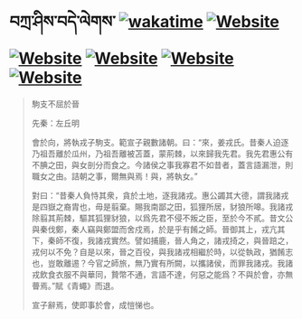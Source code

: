 # བཀྲ་ཤིས་བདེ་ལེགས་	[![wakatime](https://wakatime.com/badge/user/5043ee4a-e361-4607-9d47-d557f2005d05.svg)](https://wakatime.com/@5043ee4a-e361-4607-9d47-d557f2005d05)	[![Website](https://img.shields.io/website?label=&up_color=orange&up_message=Tianchi&url=https%3A%2F%2Fshields.io)](https://tianchi.aliyun.com/home/science/scienceDetail?userId=1095279182618)	[![Website](https://img.shields.io/website?label=&up_color=green&up_message=Yuque&url=https%3A%2F%2Fshields.io)](https://www.yuque.com/ivanaxu)	[![Website](https://img.shields.io/website?label=&up_color=yellow&up_message=Leetcode&url=https%3A%2F%2Fshields.io)](https://leetcode.cn/u/ivanaxu)	[![Website](https://img.shields.io/website?label=&up_color=violet&up_message=AIstudio&url=https%3A%2F%2Fshields.io)](https://aistudio.baidu.com/aistudio/personalcenter/thirdview/979775)	[![Website](https://img.shields.io/website?label=&up_color=red&up_message=Gitee&url=https%3A%2F%2Fshields.io)](https://gitee.com/IvanaXu)
> 駒支不屈於晉
> 
> 先秦：左丘明 
> 
> 會於向，將執戎子駒支。範宣子親數諸朝。曰：“來，姜戎氏。昔秦人迫逐乃祖吾離於瓜州，乃祖吾離被苫蓋，蒙荊棘，以來歸我先君。我先君惠公有不腆之田，與女剖分而食之。今諸侯之事我寡君不如昔者，蓋言語漏泄，則職女之由。詰朝之事，爾無與焉！與，將執女。”
> 
> 對曰：“昔秦人負恃其衆，貪於土地，逐我諸戎。惠公蠲其大德，謂我諸戎是四嶽之裔胄也，毋是翦棄。賜我南鄙之田，狐狸所居，豺狼所嗥。我諸戎除翦其荊棘，驅其狐狸豺狼，以爲先君不侵不叛之臣，至於今不貳。昔文公與秦伐鄭，秦人竊與鄭盟而舍戍焉，於是乎有餚之師。晉御其上，戎亢其下，秦師不復，我諸戎實然。譬如捕鹿，晉人角之，諸戎掎之，與晉踣之，戎何以不免？自是以來，晉之百役，與我諸戎相繼於時，以從執政，猶餚志也，豈敢離逷？今官之師旅，無乃實有所闕，以攜諸侯，而罪我諸戎。我諸戎飲食衣服不與華同，贄幣不通，言語不達，何惡之能爲？不與於會，亦無瞢焉。”賦《青蠅》而退。
> 
> 宣子辭焉，使即事於會，成愷悌也。
>
